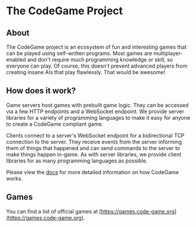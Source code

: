 # The CodeGame Project

## About

The CodeGame project is an ecosystem of fun and interesting games that can be played using self-written programs.
Most games are multiplayer-enabled and don't require much programming knowledge or skill, so everyone can play.
Of course, this doesn't prevent advanced players from creating insane AIs that play flawlessly. That would be awesome!

## How does it work?

Game servers host games with prebuilt game logic. They can be accessed via a few HTTP endpoints and a WebSocket endpoint.
We provide server libraries for a variety of programming languages to make it easy for anyone to create a CodeGame compliant game.

Clients connect to a server's WebSocket endpoint for a bidirectional TCP connection to the server.
They receive events from the server informing them of things that happened and can send commands to the server to make things happen in-game.
As with server libraries, we provide client libraries for as many programming languages as possible.

Please view the [docs](https://code-game.org) for more detailed information on how CodeGame works.

## Games

You can find a list of official games at [https://games.code-game.org](https://games.code-game.org).
